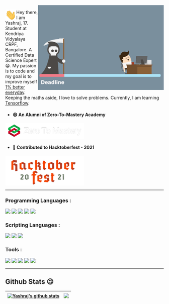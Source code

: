 <img align="right" width=400 src="./assets/Lazy_Programmer.gif">

<img align="left" width="35px" src="./assets/Hi.gif">Hey there, I am Yashraj, 17. Student at Kendriya Vidyalaya CRPF, Bangalore. A Certified Data Science Expert 😁. 
My passion is to code and my goal is to improve myself [1% better everyday](https://github.com/yashraj2003e/yashraj2003e/blob/main/assets/1%25-better.png). Keeping the maths aside, I love to solve problems. Currently, I am learning [Tensorflow](https://www.tensorflow.org/).

<p>
  
  - <h4>😄 An Alumni of Zero-To-Mastery Academy</h4>
  <a href="https://zerotomastery.io/"> <img align="center" width=250 src="./assets/ZTM.png"> </a>

  - <h4>🥳 Contributed to Hacktoberfest - 2021</h4>
  <a href="https://hacktoberfest.digitalocean.com/"> <img align="center" width=250 src="./assets/Hacktoberfest_2.png"> </a>
</p>

---

<h3 align="left">Programming Languages : </h3>
<p>
  <img width=30 src="https://cdn.jsdelivr.net/gh/devicons/devicon/icons/cplusplus/cplusplus-original.svg" /> 
  <img width=30 src="https://cdn.jsdelivr.net/gh/devicons/devicon/icons/python/python-original.svg" />
  <img width=30 src="https://cdn.jsdelivr.net/gh/devicons/devicon/icons/java/java-original.svg" />
  <img width=30 src="https://cdn.jsdelivr.net/gh/devicons/devicon/icons/dart/dart-original.svg" />
  <img width=30 src="https://cdn.jsdelivr.net/gh/devicons/devicon/icons/mysql/mysql-original.svg" />
</p>
<h3 align="left">Scripting Languages : </h3>
<p>
  <img width=30 src="https://cdn.jsdelivr.net/gh/devicons/devicon/icons/javascript/javascript-original.svg" />
  <img width=30 src="https://cdn.jsdelivr.net/gh/devicons/devicon/icons/html5/html5-original.svg" />
  <img width=30 src="https://cdn.jsdelivr.net/gh/devicons/devicon/icons/css3/css3-original.svg" />
</p>
<h3 align="left">Tools : </h3>
<p>
  <img width=30 src="https://cdn.jsdelivr.net/gh/devicons/devicon/icons/tensorflow/tensorflow-original.svg" />
  <img width=30 src="https://cdn.jsdelivr.net/gh/devicons/devicon/icons/jupyter/jupyter-original-wordmark.svg" />
  <img width=30 src="https://cdn.jsdelivr.net/gh/devicons/devicon/icons/flutter/flutter-original.svg" />
  <img width=30 src="https://cdn.jsdelivr.net/gh/devicons/devicon/icons/vscode/vscode-original.svg" />
  <img width=30 src="https://cdn.jsdelivr.net/gh/devicons/devicon/icons/git/git-original.svg" />
</p>

---

<h2> Github Stats 😉 </h2>

| <a href="https://github.com/yashraj2003e/github-readme-stats"><img align="center" src="https://github-readme-stats.vercel.app/api?username=yashraj2003e&show_icons=true&include_all_commits=true&theme=merko&hide_border=true" alt="Yashraj's github stats" /></a> | <a href="https://github.com/yashraj2003e/github-readme-stats"><img align="center" src="https://github-readme-stats.vercel.app/api/wakatime?username=yashraj2003e&theme=merko&border_color=008080" /></a> |
| ------------- | ------------- |
